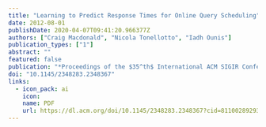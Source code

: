 ```yaml
---
title: "Learning to Predict Response Times for Online Query Scheduling"
date: 2012-08-01
publishDate: 2020-04-07T09:41:20.966377Z
authors: ["Craig Macdonald", "Nicola Tonellotto", "Iadh Ounis"]
publication_types: ["1"]
abstract: ""
featured: false
publication: "*Proceedings of the $35^th$ International ACM SIGIR Conference on Research and Development in Information Retrieval (SIGIR 2012)*"
doi: "10.1145/2348283.2348367"
links:
  - icon_pack: ai
    icon:
    name: PDF
    url: https://dl.acm.org/doi/10.1145/2348283.2348367?cid=81100289293
---
```


